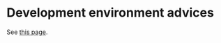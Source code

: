 # Development environment advices



See [this page](../../CoreLibrary/DevelopmentGuidelines/DevelopmentEnvironment).